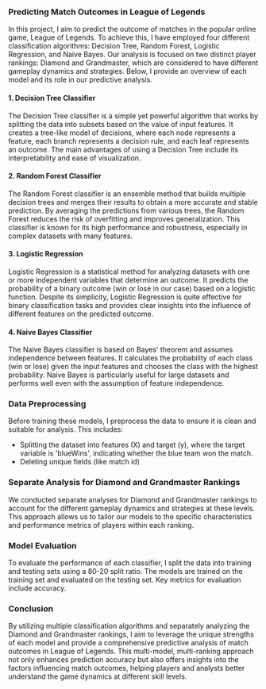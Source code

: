 ### Predicting Match Outcomes in League of Legends

In this project, I aim to predict the outcome of matches in the popular online game, League of Legends. To achieve this, I have employed four different classification algorithms: Decision Tree, Random Forest, Logistic Regression, and Naive Bayes. Our analysis is focused on two distinct player rankings: Diamond and Grandmaster, which are considered to have different gameplay dynamics and strategies. Below, I provide an overview of each model and its role in our predictive analysis.
#### 1. Decision Tree Classifier
The Decision Tree classifier is a simple yet powerful algorithm that works by splitting the data into subsets based on the value of input features. It creates a tree-like model of decisions, where each node represents a feature, each branch represents a decision rule, and each leaf represents an outcome. The main advantages of using a Decision Tree include its interpretability and ease of visualization.

#### 2. Random Forest Classifier
The Random Forest classifier is an ensemble method that builds multiple decision trees and merges their results to obtain a more accurate and stable prediction. By averaging the predictions from various trees, the Random Forest reduces the risk of overfitting and improves generalization. This classifier is known for its high performance and robustness, especially in complex datasets with many features.

#### 3. Logistic Regression
Logistic Regression is a statistical method for analyzing datasets with one or more independent variables that determine an outcome. It predicts the probability of a binary outcome (win or lose in our case) based on a logistic function. Despite its simplicity, Logistic Regression is quite effective for binary classification tasks and provides clear insights into the influence of different features on the predicted outcome.

#### 4. Naive Bayes Classifier
The Naive Bayes classifier is based on Bayes' theorem and assumes independence between features. It calculates the probability of each class (win or lose) given the input features and chooses the class with the highest probability. Naive Bayes is particularly useful for large datasets and performs well even with the assumption of feature independence.

### Data Preprocessing
Before training these models, I preprocess the data to ensure it is clean and suitable for analysis. This includes:
- Splitting the dataset into features (X) and target (y), where the target variable is 'blueWins', indicating whether the blue team won the match.
- Deleting unique fields (like match id)

### Separate Analysis for Diamond and Grandmaster Rankings
We conducted separate analyses for Diamond and Grandmaster rankings to account for the different gameplay dynamics and strategies at these levels. This approach allows us to tailor our models to the specific characteristics and performance metrics of players within each ranking.

### Model Evaluation
To evaluate the performance of each classifier, I split the data into training and testing sets using a 80-20 split ratio. The models are trained on the training set and evaluated on the testing set. Key metrics for evaluation include accuracy.

### Conclusion
By utilizing multiple classification algorithms and separately analyzing the Diamond and Grandmaster rankings, I aim to leverage the unique strengths of each model and provide a comprehensive predictive analysis of match outcomes in League of Legends. This multi-model, multi-ranking approach not only enhances prediction accuracy but also offers insights into the factors influencing match outcomes, helping players and analysts better understand the game dynamics at different skill levels.